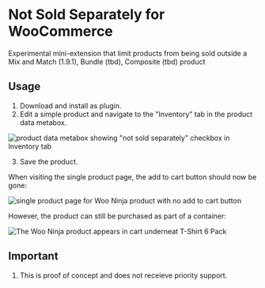 # Not Sold Separately for WooCommerce

Experimental mini-extension that limit products from being sold outside a Mix and Match (1.9.1), Bundle (tbd), Composite (tbd) product

## Usage

1. Download and install as plugin.
2. Edit a simple product and navigate to the "Inventory" tab in the product data metabox.

![product data metabox showing "not sold separately" checkbox in Inventory tab](https://user-images.githubusercontent.com/507025/77197368-aac14980-6aaa-11ea-9f1e-da36487bf843.png)

3. Save the product.

When visiting the single product page, the add to cart button should now be gone:

![single product page for Woo Ninja product with no add to cart button](https://user-images.githubusercontent.com/507025/77197200-62a22700-6aaa-11ea-9cbb-23219079c56d.png)

However, the product can still be purchased as part of a container:

![The Woo Ninja product appears in cart underneat T-Shirt 6 Pack](https://user-images.githubusercontent.com/507025/77197688-405cd900-6aab-11ea-9312-239452036126.png)

## Important

1. This is proof of concept and does not receieve priority support.
